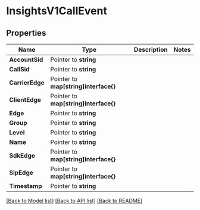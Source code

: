 # InsightsV1CallEvent

## Properties
Name | Type | Description | Notes
------------ | ------------- | ------------- | -------------
**AccountSid** | Pointer to **string** |  |
**CallSid** | Pointer to **string** |  |
**CarrierEdge** | Pointer to **map[string]interface{}** |  |
**ClientEdge** | Pointer to **map[string]interface{}** |  |
**Edge** | Pointer to **string** |  |
**Group** | Pointer to **string** |  |
**Level** | Pointer to **string** |  |
**Name** | Pointer to **string** |  |
**SdkEdge** | Pointer to **map[string]interface{}** |  |
**SipEdge** | Pointer to **map[string]interface{}** |  |
**Timestamp** | Pointer to **string** |  |

[[Back to Model list]](../README.md#documentation-for-models) [[Back to API list]](../README.md#documentation-for-api-endpoints) [[Back to README]](../README.md)


